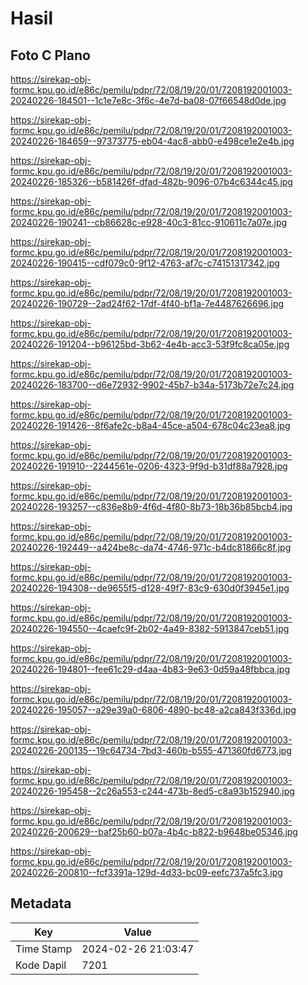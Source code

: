 # Hasil

## Foto C Plano

https://sirekap-obj-formc.kpu.go.id/e86c/pemilu/pdpr/72/08/19/20/01/7208192001003-20240226-184501--1c1e7e8c-3f6c-4e7d-ba08-07f66548d0de.jpg

https://sirekap-obj-formc.kpu.go.id/e86c/pemilu/pdpr/72/08/19/20/01/7208192001003-20240226-184659--97373775-eb04-4ac8-abb0-e498ce1e2e4b.jpg

https://sirekap-obj-formc.kpu.go.id/e86c/pemilu/pdpr/72/08/19/20/01/7208192001003-20240226-185326--b581426f-dfad-482b-9096-07b4c6344c45.jpg

https://sirekap-obj-formc.kpu.go.id/e86c/pemilu/pdpr/72/08/19/20/01/7208192001003-20240226-190241--cb86628c-e928-40c3-81cc-910611c7a07e.jpg

https://sirekap-obj-formc.kpu.go.id/e86c/pemilu/pdpr/72/08/19/20/01/7208192001003-20240226-190415--cdf079c0-9f12-4763-af7c-c74151317342.jpg

https://sirekap-obj-formc.kpu.go.id/e86c/pemilu/pdpr/72/08/19/20/01/7208192001003-20240226-190729--2ad24f62-17df-4f40-bf1a-7e4487626696.jpg

https://sirekap-obj-formc.kpu.go.id/e86c/pemilu/pdpr/72/08/19/20/01/7208192001003-20240226-191204--b96125bd-3b62-4e4b-acc3-53f9fc8ca05e.jpg

https://sirekap-obj-formc.kpu.go.id/e86c/pemilu/pdpr/72/08/19/20/01/7208192001003-20240226-183700--d6e72932-9902-45b7-b34a-5173b72e7c24.jpg

https://sirekap-obj-formc.kpu.go.id/e86c/pemilu/pdpr/72/08/19/20/01/7208192001003-20240226-191426--8f6afe2c-b8a4-45ce-a504-678c04c23ea8.jpg

https://sirekap-obj-formc.kpu.go.id/e86c/pemilu/pdpr/72/08/19/20/01/7208192001003-20240226-191910--2244561e-0206-4323-9f9d-b31df88a7928.jpg

https://sirekap-obj-formc.kpu.go.id/e86c/pemilu/pdpr/72/08/19/20/01/7208192001003-20240226-193257--c836e8b9-4f6d-4f80-8b73-18b36b85bcb4.jpg

https://sirekap-obj-formc.kpu.go.id/e86c/pemilu/pdpr/72/08/19/20/01/7208192001003-20240226-192449--a424be8c-da74-4746-971c-b4dc81866c8f.jpg

https://sirekap-obj-formc.kpu.go.id/e86c/pemilu/pdpr/72/08/19/20/01/7208192001003-20240226-194308--de9655f5-d128-49f7-83c9-630d0f3945e1.jpg

https://sirekap-obj-formc.kpu.go.id/e86c/pemilu/pdpr/72/08/19/20/01/7208192001003-20240226-194550--4caefc9f-2b02-4a49-8382-5913847ceb51.jpg

https://sirekap-obj-formc.kpu.go.id/e86c/pemilu/pdpr/72/08/19/20/01/7208192001003-20240226-194801--fee61c29-d4aa-4b83-9e63-0d59a48fbbca.jpg

https://sirekap-obj-formc.kpu.go.id/e86c/pemilu/pdpr/72/08/19/20/01/7208192001003-20240226-195057--a29e39a0-6806-4890-bc48-a2ca843f336d.jpg

https://sirekap-obj-formc.kpu.go.id/e86c/pemilu/pdpr/72/08/19/20/01/7208192001003-20240226-200135--19c64734-7bd3-460b-b555-471360fd6773.jpg

https://sirekap-obj-formc.kpu.go.id/e86c/pemilu/pdpr/72/08/19/20/01/7208192001003-20240226-195458--2c26a553-c244-473b-8ed5-c8a93b152940.jpg

https://sirekap-obj-formc.kpu.go.id/e86c/pemilu/pdpr/72/08/19/20/01/7208192001003-20240226-200629--baf25b60-b07a-4b4c-b822-b9648be05346.jpg

https://sirekap-obj-formc.kpu.go.id/e86c/pemilu/pdpr/72/08/19/20/01/7208192001003-20240226-200810--fcf3391a-129d-4d33-bc09-eefc737a5fc3.jpg


## Metadata

| Key        | Value               |
| ---------- | ------------------- |
| Time Stamp | 2024-02-26 21:03:47 |
| Kode Dapil | 7201                |



